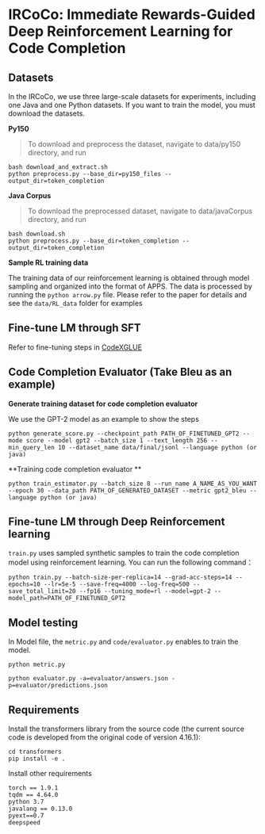 # IRCoCo: Immediate Rewards-Guided Deep Reinforcement Learning for Code Completion
Datasets  
-----------------------------------
In the IRCoCo, we use three large-scale datasets for experiments, including one Java and one Python datasets. If you want to train the model, you must download the datasets.

**Py150**
> To download and preprocess the dataset, navigate to data/py150 directory, and run
```
bash download_and_extract.sh
python preprocess.py --base_dir=py150_files --output_dir=token_completion
```
**Java Corpus**
> To download the preprocessed dataset, navigate to data/javaCorpus directory, and run
```
bash download.sh
python preprocess.py --base_dir=token_completion --output_dir=token_completion
```
**Sample RL training data**

The training data of our reinforcement learning is obtained through model sampling and organized into the format of APPS. The data is processed by running the ```python arrow.py``` file. Please refer to the paper for details and see the ```data/RL_data``` folder for examples

Fine-tune LM through SFT
-----------------------------------
Refer to fine-tuning steps in [CodeXGLUE](https://github.com/microsoft/CodeXGLUE/tree/main/Code-Code/CodeCompletion-token)

Code Completion Evaluator (Take Bleu as an example)
-----------------------------------
**Generate training dataset for code completion evaluator**

We use the GPT-2 model as an example to show the steps
```
python generate_score.py --checkpoint_path PATH_OF_FINETUNED_GPT2 --mode score --model gpt2 --batch_size 1 --text_length 256 --min_query_len 10 --dataset_name data/final/jsonl --language python (or java)
```

**Training code completion evaluator **

```
python train_estimator.py --batch_size 8 --run_name A_NAME_AS_YOU_WANT --epoch 30 --data_path PATH_OF_GENERATED_DATASET --metric gpt2_bleu --language python (or java)
```
Fine-tune LM through Deep Reinforcement learning
-----------------------------------

```train.py``` uses sampled synthetic samples to train the code completion model using reinforcement learning. You can run the following command：

```
python train.py --batch-size-per-replica=14 --grad-acc-steps=14 --epochs=10 --lr=5e-5 --save-freq=4000 --log-freq=500 --save_total_limit=20 --fp16 --tuning_mode=rl --model=gpt-2 --model_path=PATH_OF_FINETUNED_GPT2
```

Model testing
-----------------------------------
In Model file, the ```metric.py``` and ```code/evaluator.py``` enables to train the model.

```
python metric.py
```

```
python evaluator.py -a=evaluator/answers.json -p=evaluator/predictions.json
```

**Requirements**
-----------------------------------
Install the transformers library from the source code (the current source code is developed from the original code of version 4.16.1):
```
cd transformers
pip install -e .
```
Install other requirements
```
torch == 1.9.1
tqdm == 4.64.0
python 3.7
javalang == 0.13.0
pyext==0.7
deepspeed
```
